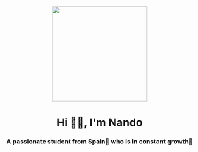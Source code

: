 <div id="header" align="center">
    <img src="https://giphy.com/embed/VJxNm7zrm3K4E.gif" width="250px"/>
    <h1 align="center">Hi 👋🏼, I'm Nando</h1>
    <h3 align="center">A passionate student from Spain🥘 who is in constant growth🌱</h3>
</div>
